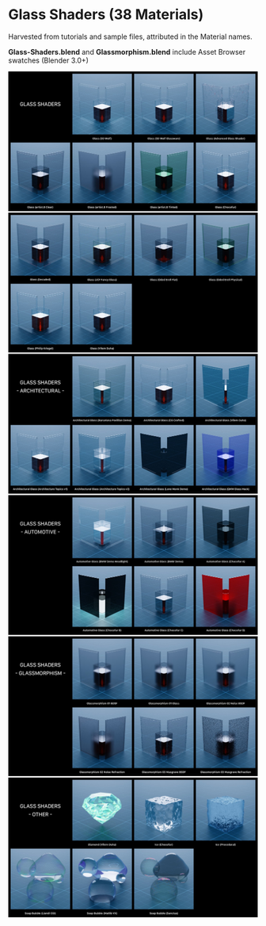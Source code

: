 # Glass Shaders (38 Materials)

Harvested from tutorials and sample files, attributed in the Material names.

**Glass-Shaders.blend** and **Glassmorphism.blend** include Asset Browser swatches (Blender 3.0+)

![Glass Shaders 01 Thumbnails](https://github.com/don1138/blender-materials/blob/main/Glass-Shaders/Glass-Shaders-01.jpg)
![Glass Shaders 02 Thumbnails](https://github.com/don1138/blender-materials/blob/main/Glass-Shaders/Glass-Shaders-02.jpg)
![Glass Shaders Architectural Thumbnails](https://github.com/don1138/blender-materials/blob/main/Glass-Shaders/Glass-Shaders-Architectural.jpg)
![Glass Shaders Automotive Thumbnails](https://github.com/don1138/blender-materials/blob/main/Glass-Shaders/Glass-Shaders-Automotive.jpg)
![Glass Shaders Automotive Thumbnails](https://github.com/don1138/blender-materials/blob/main/Glass-Shaders/Glass-Shaders-Glassmorphism.jpg)
![Glass Shaders Other Thumbnails](https://github.com/don1138/blender-materials/blob/main/Glass-Shaders/Glass-Shaders-Other.jpg)
